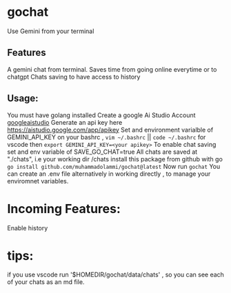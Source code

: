 # gochat
Use Gemini from your terminal 

## Features
A gemini chat from terminal.
Saves time from going online everytime or to chatgpt
Chats saving to have access to history 
    


##  Usage:

You must have golang installed
Create a google Ai Studio Account [googleaistudio]("https://aistudio.google.com/") 
Generate an api key here https://aistudio.google.com/app/apikey
Set and environment varialble of GEMINI_API_KEY on your bashrc , ```vim ~/.bashrc``` || ```code ~/.bashrc``` for vscode then ```export GEMINI_API_KEY=<your apikey>```
To enable chat saving set and env variable of SAVE_GO_CHAT=true
All chats are saved at "./chats", i.e your working dir /chats 
install this package from github with go ```go install github.com/muhammadolammi/gochat@latest```
Now run ```gochat```
You can create an .env file alternatively in working directly , to manage your enviromnet variables.



# Incoming Features:
Enable history



# tips: 
if you use vscode run '$HOMEDIR/gochat/data/chats' , so you can see each of your chats as an md file.


